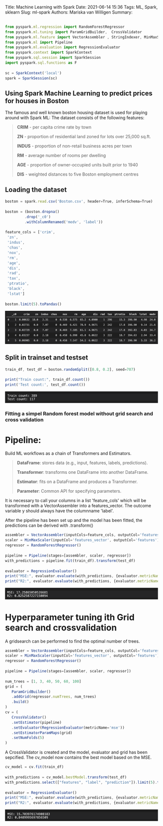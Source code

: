 Title: Machine Learning with Spark
Date: 2021-06-14 15:36
Tags: ML, Spark, sklearn
Slug: ml-spark
Authors: Mariska van Willigen
Summary:


``` js

from pyspark.ml.regression import RandomForestRegressor
from pyspark.ml.tuning import ParamGridBuilder,  CrossValidator
from pyspark.ml.feature import VectorAssembler , StringIndexer, MinMaxScaler
from pyspark.ml import Pipeline
from pyspark.ml.evaluation import RegressionEvaluator
from pyspark.context import SparkContext
from pyspark.sql.session import SparkSession
import pyspark.sql.functions as F

sc = SparkContext('local')
spark = SparkSession(sc)
```

## Using Spark Machine Learning to predict prices for houses in Boston

The famous and well known boston housing dataset is used for playing around with Spark ML:
The dataset consists of the following features:
> **CRIM** - per capita crime rate by town
>
> **ZN** - proportion of residential land zoned for lots over 25,000 sq.ft.
>
> **INDUS** - proportion of non-retail business acres per town
>
> **RM** - average number of rooms per dwelling
>
> **AGE** - proportion of owner-occupied units built prior to 1940
>
> **DIS** - weighted distances to five Boston employment centres


## Loading the dataset
```js
boston = spark.read.csv('Boston.csv', header=True, inferSchema=True)

boston = (boston.dropna()
         .drop('_c0')
         .withColumnRenamed('medv', 'label'))

feature_cols = ['crim',
 'zn',
 'indus',
 'chas',
 'nox',
 'rm',
 'age',
 'dis',
 'rad',
 'tax',
 'ptratio',
 'black',
 'lstat']

boston.limit(5).toPandas()
```
![](/images/mlspark/display.png)

## Split in trainset and testset
```js
train_df, test_df = boston.randomSplit([0.8, 0.2], seed=707)

print("Train count:", train_df.count())
print('Test count:', test_df.count())
```
![](/images/mlspark/counts.png)

### Fitting a simpel Random forest model without grid search and cross validation
# Pipeline:
Build ML workflows as a chain of Transformers and Estimators.

> **DataFrame**: stores data (e.g., input, features, labels, predictions).
>
> **Transformer**: transforms one DataFrame into another DataFrame.
>
> **Estimator**: fits on a DataFrame and produces a Transformer.
>
> **Parameter**: Common API for specifying parameters.

It is necessary to call your columns in a list 'feature_cols' which will be transformed with a VectorAssembler into a features_vector.
The outcome variable y should always have the columnname 'label'.

After the pipeline has been set up and the model has been fitted, the predictions can be derived with .transform()

```js
assembler = VectorAssembler(inputCols=feature_cols, outputCol='features_vector')
scaler = MinMaxScaler(inputCol='features_vector', outputCol='features')
regressor = RandomForestRegressor()

pipeline = Pipeline(stages=[assembler, scaler, regressor])
with_predictions = pipeline.fit(train_df).transform(test_df)

evaluator = RegressionEvaluator()
print("MSE:", evaluator.evaluate(with_predictions, {evaluator.metricName: "mse"}))
print("R2:", evaluator.evaluate(with_predictions, {evaluator.metricName: "r2"}))
```
![](/images/mlspark/withoutgrid.png)

# Hyperparameter tuning ith Grid search and crossvalidation
A gridsearch can be performed to find the optimal number of trees.
```js
assembler = VectorAssembler(inputCols=feature_cols, outputCol='features_vector')
scaler = MinMaxScaler(inputCol='features_vector', outputCol='features')
regressor = RandomForestRegressor()

pipeline = Pipeline(stages=[assembler, scaler, regressor])

num_trees = [1, 3, 40, 50, 60, 100]
grid = (
   ParamGridBuilder()
   .addGrid(regressor.numTrees, num_trees)
   .build()
)
cv = (
   CrossValidator()
   .setEstimator(pipeline)
   .setEvaluator(RegressionEvaluator(metricName='mse'))
   .setEstimatorParamMaps(grid)
   .setNumFolds(5)
)
```
A CrossValidator is created and the model, evaluator and grid has been sepcified. The cv_model now contains the best model based on the MSE.
```js
cv_model = cv.fit(train_df)

with_predictions = cv_model.bestModel.transform(test_df)
with_predictions.select(["features", "label", "prediction"]).limit(5).toPandas()

evaluator = RegressionEvaluator()
print("MSE:", evaluator.evaluate(with_predictions, {evaluator.metricName: "mse"}))
print("R2:", evaluator.evaluate(with_predictions, {evaluator.metricName: "r2"}))
```
![](/images/mlspark/withgrid.png)

